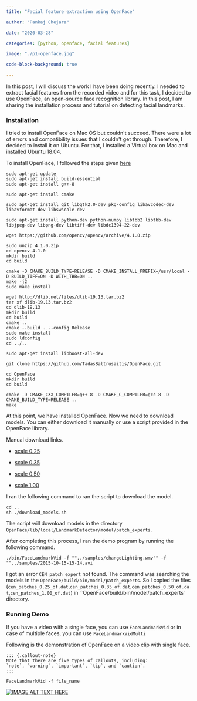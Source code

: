 ```yaml
---
title: "Facial feature extraction using OpenFace"

author: "Pankaj Chejara"

date: "2020-03-28"

categories: [python, openface, facial features]

image: "./p1-openface.jpg"

code-block-background: true

---
```


In this post, I will discuss the work I have been doing recently. I needed to extract facial features from the recorded video and for this task, I decided to use OpenFace, an open-source face recognition library. In this post, I am sharing the installation process and tutorial on detecting facial landmarks.

<base target="_blank">

### Installation

I tried to install OpenFace on Mac OS but couldn't succeed. There were a lot of errors and compatibility issues that I couldn't get through. Therefore, I decided to install it on Ubuntu. For that, I installed a Virtual box on Mac and installed Ubuntu 18.04.

To install OpenFace, I followed the steps given [here](https://github.com/TadasBaltrusaitis/OpenFace/wiki/Unix-Installation)

```shell
sudo apt-get update
sudo apt-get install build-essential
sudo apt-get install g++-8

sudo apt-get install cmake

sudo apt-get install git libgtk2.0-dev pkg-config libavcodec-dev libavformat-dev libswscale-dev

sudo apt-get install python-dev python-numpy libtbb2 libtbb-dev libjpeg-dev libpng-dev libtiff-dev libdc1394-22-dev

wget https://github.com/opencv/opencv/archive/4.1.0.zip

sudo unzip 4.1.0.zip
cd opencv-4.1.0
mkdir build
cd build

cmake -D CMAKE_BUILD_TYPE=RELEASE -D CMAKE_INSTALL_PREFIX=/usr/local -D BUILD_TIFF=ON -D WITH_TBB=ON ..
make -j2
sudo make install

wget http://dlib.net/files/dlib-19.13.tar.bz2
tar xf dlib-19.13.tar.bz2
cd dlib-19.13
mkdir build
cd build
cmake ..
cmake --build . --config Release
sudo make install
sudo ldconfig
cd ../..

sudo apt-get install libboost-all-dev

git clone https://github.com/TadasBaltrusaitis/OpenFace.git

cd OpenFace
mkdir build
cd build

cmake -D CMAKE_CXX_COMPILER=g++-8 -D CMAKE_C_COMPILER=gcc-8 -D CMAKE_BUILD_TYPE=RELEASE ..
make
```

At this point, we have installed OpenFace. Now we need to download models. You can either download it manually or use a script provided in the OpenFace library. 

Manual download links.

* [scale 0.25](https://drive.google.com/uc?export=download&id=1TM_L_qNgd513z5i_T4CuXOF1Vl5DDu1l)

* [scale 0.35](https://onedrive.live.com/download?cid=2E2ADA578BFF6E6E&resid=2E2ADA578BFF6E6E%2153079&authkey=ANpDR1n3ckL_0gs)

* [scale 0.50](https://onedrive.live.com/download?cid=2E2ADA578BFF6E6E&resid=2E2ADA578BFF6E6E%2153074&authkey=AGi-e30AfRc_zvs)

* [scale 1.00](https://drive.google.com/uc?export=download&id=1b8semX96A2yNe194PvKh_rkU1frcI4jr)

I ran the following command to ran the script to download the model.

```shell
cd ..
sh ./download_models.sh
```

The script will download models in the directory `OpenFace/lib/local/LandmarkDetector/model/patch_experts`.

After completing this process, I ran the demo program by running the following command.

```shell
./bin/FaceLandmarkVid -f ""../samples/changeLighting.wmv"" -f ""../samples/2015-10-15-15-14.avi
```

I got an error `CEN patch expert` not found. The command was searching the models in the `OpenFace/build/bin/model/patch_experts`. So I copied the files (`cen_patches_0.25_of.dat`,`cen_patches_0.35_of.dat`,`cen_patches_0.50_of.dat`,`cen_patches_1.00_of.dat`) in ``OpenFace/build/bin/model/patch_experts` directory.

### Running Demo

If you have a video with a single face, you can use `FaceLandmarkVid` or in case of multiple faces, you can use `FaceLandmarkVidMulti`

Following is the demonstration of OpenFace on a video clip with single face.

```
::: {.callout-note}
Note that there are five types of callouts, including:
`note`, `warning`, `important`, `tip`, and `caution`.
:::
```

```shell
FaceLandmarkVid -f file_name
```

[![IMAGE ALT TEXT HERE](https://img.youtube.com/vi/osk0ezhaO8I/0.jpg)](https://www.youtube.com/watch?v=osk0ezhaO8I)


